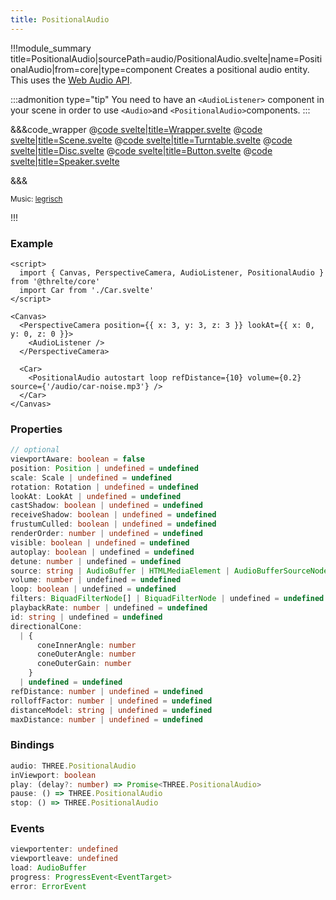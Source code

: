 ```yaml
---
title: PositionalAudio
---
```


<script lang="ts">
import Wrapper from '$examples/audio/Wrapper.svelte'
</script>

!!!module_summary title=PositionalAudio|sourcePath=audio/PositionalAudio.svelte|name=PositionalAudio|from=core|type=component
Creates a positional audio entity.
This uses the [Web Audio API](https://developer.mozilla.org/en-US/Web/API/Web_Audio_API).

:::admonition type="tip"
You need to have an `<AudioListener>` component in your scene in order to use `<Audio>`and `<PositionalAudio>`components.
:::

<ExampleWrapper>
  <Wrapper />
</ExampleWrapper>

&&&code_wrapper
@[code svelte|title=Wrapper.svelte](../../examples/audio/Wrapper.svelte)
@[code svelte|title=Scene.svelte](../../examples/audio/Scene.svelte)
@[code svelte|title=Turntable.svelte](../../examples/audio/Turntable.svelte)
@[code svelte|title=Disc.svelte](../../examples/audio/Disc.svelte)
@[code svelte|title=Button.svelte](../../examples/audio/Button.svelte)
@[code svelte|title=Speaker.svelte](../../examples/audio/Speaker.svelte)

&&&

<small>Music: <a href="https://legrisch.com" target="_blank">legrisch</a></small>

!!!

### Example

```svelte
<script>
  import { Canvas, PerspectiveCamera, AudioListener, PositionalAudio } from '@threlte/core'
  import Car from './Car.svelte'
</script>

<Canvas>
  <PerspectiveCamera position={{ x: 3, y: 3, z: 3 }} lookAt={{ x: 0, y: 0, z: 0 }}>
    <AudioListener />
  </PerspectiveCamera>

  <Car>
    <PositionalAudio autostart loop refDistance={10} volume={0.2} source={'/audio/car-noise.mp3'} />
  </Car>
</Canvas>
```

### Properties

```ts
// optional
viewportAware: boolean = false
position: Position | undefined = undefined
scale: Scale | undefined = undefined
rotation: Rotation | undefined = undefined
lookAt: LookAt | undefined = undefined
castShadow: boolean | undefined = undefined
receiveShadow: boolean | undefined = undefined
frustumCulled: boolean | undefined = undefined
renderOrder: number | undefined = undefined
visible: boolean | undefined = undefined
autoplay: boolean | undefined = undefined
detune: number | undefined = undefined
source: string | AudioBuffer | HTMLMediaElement | AudioBufferSourceNode | MediaStream | undefined = undefined
volume: number | undefined = undefined
loop: boolean | undefined = undefined
filters: BiquadFilterNode[] | BiquadFilterNode | undefined = undefined
playbackRate: number | undefined = undefined
id: string | undefined = undefined
directionalCone:
  | {
      coneInnerAngle: number
      coneOuterAngle: number
      coneOuterGain: number
    }
  | undefined = undefined
refDistance: number | undefined = undefined
rolloffFactor: number | undefined = undefined
distanceModel: string | undefined = undefined
maxDistance: number | undefined = undefined
```

### Bindings

```ts
audio: THREE.PositionalAudio
inViewport: boolean
play: (delay?: number) => Promise<THREE.PositionalAudio>
pause: () => THREE.PositionalAudio
stop: () => THREE.PositionalAudio
```

### Events

```ts
viewportenter: undefined
viewportleave: undefined
load: AudioBuffer
progress: ProgressEvent<EventTarget>
error: ErrorEvent
```
